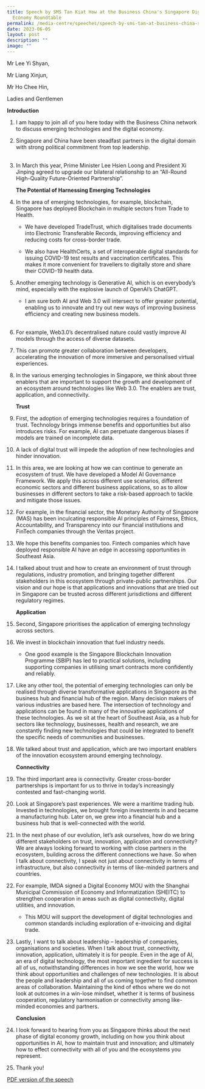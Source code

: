 ```yaml
---
title: Speech by SMS Tan Kiat How at the Business China's Singapore Digital
  Economy Roundtable
permalink: /media-centre/speeches/speech-by-sms-tan-at-business-china-singapore-digital-economy-roundtable/
date: 2023-06-05
layout: post
description: ""
image: ""
---
```

Mr Lee Yi Shyan,

Mr Liang Xinjun,

Mr Ho Chee Hin,

Ladies and Gentlemen

**Introduction**

1. I am happy to join all of you here today with the Business China network to discuss emerging technologies and the digital economy.   
  
2. Singapore and China have been steadfast partners in the digital domain with strong political commitment from top leadership.  
    
3. In March this year, Prime Minister Lee Hsien Loong and President Xi Jinping agreed to upgrade our bilateral relationship to an “All-Round High-Quality Future-Oriented Partnership”.   
  
    **The Potential of Harnessing Emerging Technologies**

4. In the area of emerging technologies, for example, blockchain, Singapore has deployed Blockchain in multiple sectors from Trade to Health.   
  
    * We have developed TradeTrust, which digitalises trade documents into Electronic Transferable Records, improving efficiency and reducing costs for cross-border trade.   
  
    * We also have HealthCerts, a set of interoperable digital standards for issuing COVID-19 test results and vaccination certificates. This makes it more convenient for travellers to digitally store and share their COVID-19 health data.  
  
5. Another emerging technology is Generative AI, which is on everybody’s mind, especially with the explosive launch of OpenAI’s ChatGPT.  
  
    * I am sure both AI and Web 3.0 will intersect to offer greater potential, enabling us to innovate and try out new ways of improving business efficiency and creating new business models.  
   
6. For example, Web3.0’s decentralised nature could vastly improve AI models through the access of diverse datasets.   
  
7. This can promote greater collaboration between developers, accelerating the innovation of more immersive and personalised virtual experiences.  
  
8. In the various emerging technologies in Singapore, we think about three enablers that are important to support the growth and development of an ecosystem around technologies like Web 3.0. The enablers are trust, application, and connectivity.  

    **Trust**

9. First, the adoption of emerging technologies requires a foundation of trust. Technology brings immense benefits and opportunities but also introduces risks. For example, AI can perpetuate dangerous biases if models are trained on incomplete data.   
  
10. A lack of digital trust will impede the adoption of new technologies and hinder innovation.  

11. In this area, we are looking at how we can continue to generate an ecosystem of trust. We have developed a Model AI Governance Framework. We apply this across different use scenarios, different economic sectors and different business applications, so as to allow businesses in different sectors to take a risk-based approach to tackle and mitigate those issues.   
  
12. For example, in the financial sector, the Monetary Authority of Singapore (MAS) has been inculcating responsible AI principles of Fairness, Ethics, Accountability, and Transparency into our financial institutions and FinTech companies through the Veritas project.  
  
13. We hope this benefits companies too. Fintech companies which have deployed responsible AI have an edge in accessing opportunities in Southeast Asia.  
  
14. I talked about trust and how to create an environment of trust through regulations, industry promotion, and bringing together different stakeholders in this ecosystem through private-public partnerships. Our vision and our hope is that applications and innovations that are tried out in Singapore can be trusted across different jurisdictions and different regulatory regimes. 

    **Application**

15. Second, Singapore prioritises the application of emerging technology across sectors.   
  
16. We invest in blockchain innovation that fuel industry needs.   
  
    * One good example is the Singapore Blockchain Innovation Programme (SBIP) has led to practical solutions, including supporting companies in utilising smart contracts more confidently and reliably.  
  
17. Like any other tool, the potential of emerging technologies can only be realised through diverse transformative applications in Singapore as the business hub and financial hub of the region. Many decision makers of various industries are based here. The intersection of technology and applications can be found in many of the innovative applications of these technologies. As we sit at the heart of Southeast Asia, as a hub for sectors like technology, businesses, health and research, we are constantly finding new technologies that could be integrated to benefit the specific needs of communities and businesses.   
  
18. We talked about trust and application, which are two important enablers of the innovation ecosystem around emerging technology. 

    **Connectivity**

19. The third important area is connectivity. Greater cross-border partnerships is important for us to thrive in today’s increasingly contested and fast-changing world.    
  
20. Look at Singapore’s past experiences. We were a maritime trading hub. Invested in technologies, we brought foreign investments in and became a manufacturing hub. Later on, we grew into a financial hub and a business hub that is well-connected with the world.   
  
21. In the next phase of our evolution, let’s ask ourselves, how do we bring different stakeholders on trust, innovation, application and connectivity? We are always looking forward to working with close partners in the ecosystem, building across the different connections we have. So when I talk about connectivity, I speak not just about connectivity in terms of infrastructure, but also connectivity in terms of like-minded partners and countries.   
  
22. For example, IMDA signed a Digital Economy MOU with the Shanghai Municipal Commission of Economy and Informatization (SHEITC) to strengthen cooperation in areas such as digital connectivity, digital utilities, and innovation.  
  
    * This MOU will support the development of digital technologies and common standards including exploration of e-invoicing and digital trade.  
  
23. Lastly, I want to talk about leadership – leadership of companies, organisations and societies. When I talk about trust, connectivity, innovation, application, ultimately it is for people. Even in the age of AI, an era of digital technology, the most important ingredient for success is all of us, notwithstanding differences in how we see the world, how we think about opportunities and challenges of new technologies. It is about the people and leadership and all of us coming together to find common areas of collaboration. Maintaining the kind of ethos where we do not look at outcomes in a win-lose mindset, whether it is terms of business cooperation, regulatory harmonisation or connectivity among like-minded economies and partners. 

    **Conclusion**

24. I look forward to hearing from you as Singapore thinks about the next phase of digital economy growth, including on how you think about opportunities in AI, how to maintain trust and innovation; and ultimately how to effect connectivity with all of you and the ecosystems you represent.  
  
25. Thank you!

[PDF version of the speech](/files/Speeches%202023/speech%20by%20sms%20tan%20at%20business%20chinas%20singapore%20digital%20economy%20(sde)%20roundtable%20on%206%20jun%2023.pdf)